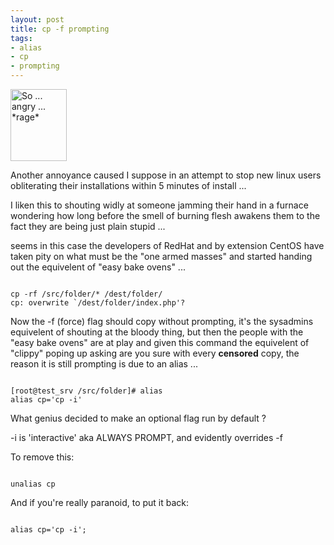 ```yaml
--- 
layout: post
title: cp -f prompting
tags: 
- alias
- cp
- prompting
---
```

<img src="http://www.saiweb.co.ukturbo.paulstamatiou.com/uploads/2008/12/chibi_angry_small.jpg" alt="So ... angry ... *rage*" title="chibi_angry_small" width="90" height="115" class="size-full wp-image-343" />

Another annoyance caused I suppose in an attempt to stop new linux users obliterating their installations within 5 minutes of install ...

I liken this to shouting widly at someone jamming their hand in a furnace wondering how long before the smell of burning flesh awakens them to the fact they are being just plain stupid ...

seems in this case the developers of RedHat and by extension CentOS have taken pity on what must be the "one armed masses" and started handing out the equivelent of "easy bake ovens" ...

<code>
cp -rf /src/folder/* /dest/folder/
cp: overwrite `/dest/folder/index.php'?
</code>

Now the -f (force) flag should copy without prompting, it's the sysadmins equivelent of shouting at the bloody thing, but then the people with the "easy bake ovens" are at play and given this command the equivelent of "clippy" poping up asking are you sure with every **censored** copy, the reason it is still prompting is due to an alias ...

<code>
[root@test_srv /src/folder]# alias
alias cp='cp -i'
</code>

What genius decided to make an optional flag run by default ?

-i is 'interactive' aka ALWAYS PROMPT, and evidently overrides -f 

To remove this:

<code>
unalias cp
</code>

And if you're really paranoid, to put it back:

<code>
alias cp='cp -i';</code>

